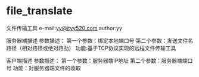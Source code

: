 # file_translate
文件传输工具
e-mail:yy@ityy520.com
author:yy

服务器端描述
参数描述：
  第一个参数：绑定本地端口号
  第二个参数：发送文件名路径（相对路径或绝对路劲）
功能:基于TCP协议实现的远程文件传输工具

客户端描述
参数描述：
  第一个参数：服务器端IP地址
  第二个参数：服务器端端口号
 功能：对服务器端文件的收取

